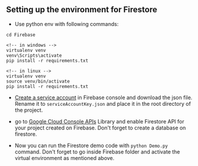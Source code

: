 ## Setting up the environment for Firestore
- Use python env with following commands:
```
cd Firebase

<!-- in windows -->
virtualenv venv
venv\Scripts\activate
pip install -r requirements.txt

<!-- in linux -->
virtualenv venv
source venv/bin/activate
pip install -r requirements.txt
```
- [Create a service account](https://clemfournier.medium.com/how-to-get-my-firebase-service-account-key-file-f0ec97a21620) in Firebase console and download the json file. Rename it to `serviceAccountKey.json` and place it in the root directory of the project.

- go to [Google Cloud Console APIs](https://console.cloud.google.com/apis/library/firestore.googleapis.com?project=nosql-playground-522cd) Library and enable Firestore API for your project created on Firebase. Don't forget to create a database on firestore.
- Now you can run the Firestore demo code with `python Demo.py` command. Don't forget to go inside Firebase folder and activate the virtual environment as mentioned above.